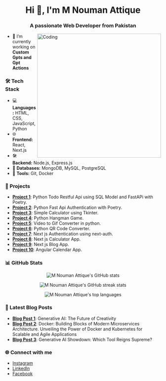 <h1 align="center">Hi 👋, I'm M Nouman Attique</h1>
<h3 align="center">A passionate Web Developer from Pakistan</h3>
<img align="right" alt="Coding" width="400" src="https://cdn.dribbble.com/users/1162077/screenshots/3848914/programmer.gif">


- 🔭 I’m currently working on **Custom Gpts and Gpt Actions**

### 🛠 Tech Stack
- 💻 **Languages:** HTML, CSS, JavaScript, Python
- 🌐 **Frontend:** React, Next.js
- 🛠️ **Backend:** Node.js, Express.js
- 💾 **Databases:** MongoDB, MySQL, PostgreSQL
- 🔧 **Tools:** Git, Docker

### 🚀 Projects
- [**Project 1**](https://github.com/kingpin147/hangman): Python Todo Restful Api using SQL Model and FastAPi with Poetry.
- [**Project 2**](https://github.com/kingpin147/fastapi-auth): Python Fast Api Authentication with Poetry.
- [**Project 3**](https://github.com/kingpin147/Python_Gui_Calculator): Simple Calculator using Tkinter.
- [**Project 4**](https://github.com/kingpin147/hangman): Python Hangman Game.
- [**Project 5**](https://github.com/kingpin147/video_to_gif_in_python): Video to Gif Converter in python.
- [**Project 6**](https://github.com/kingpin147/python_QRCode): Python QR Code Converter.
- [**Project 7**](https://github.com/kingpin147/login_next_auth): Next js Authentication using next-auth.
- [**Project 8**](https://github.com/kingpin147/calculator): Next js Calculator App.
- [**Project 9**](https://github.com/kingpin147/blog): Next js Blog App.
- [**Project 10**](https://github.com/kingpin147/Angular-Calendar-App): Angular Calendar App.


### 📊 GitHub Stats
<p align="center">
  <img src="https://github-readme-stats.vercel.app/api?username=kingpin147&show_icons=true&theme=radical" alt="M Nouman Attique's GitHub stats" />
</p>
<p align="center">
  <img src="https://github-readme-streak-stats.herokuapp.com/?user=kingpin147&theme=radical" alt="M Nouman Attique's GitHub streak stats" />
</p>
<p align="center">
  <img src="https://github-readme-stats.vercel.app/api/top-langs/?username=kingpin147&layout=compact&theme=radical" alt="M Nouman Attique's top languages" />
</p>

### 📝 Latest Blog Posts
- [**Blog Post 1**](https://www.linkedin.com/pulse/generative-ai-future-creativity-web-developer-svxif/): Generative AI: The Future of Creativity
- [**Blog Post 2**](https://www.linkedin.com/pulse/docker-building-blocks-modern-microservices-unveiling-dzabf/): Docker: Building Blocks of Modern Microservices Architecture. Unveiling the Power of Docker and Kubernetes for Scalable and Agile Applications
- [**Blog Post 3**](https://www.linkedin.com/pulse/generative-ai-showdown-which-tool-reigns-supreme-web-developer-dujdf/): Generative AI Showdown: Which Tool Reigns Supreme?
### 🌐 Connect with me
- [Instagram](https://www.instagram.com/kingpin.147/)
- [LinkedIn](https://www.linkedin.com/in/muhammadnoumanattique/)
- [Facebook](https://www.facebook.com/nouman.webdev)
